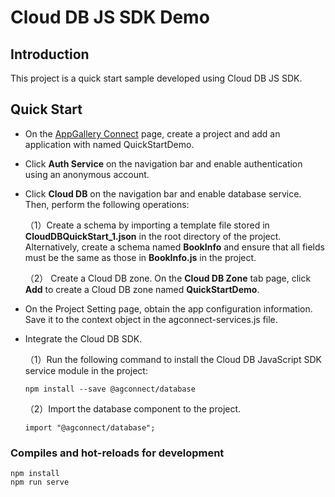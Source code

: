 #  Cloud DB JS SDK Demo


## Introduction
This project is a quick start sample developed using Cloud DB JS SDK.

##  Quick Start
- On the [AppGallery Connect](https://developer.huawei.com/consumer/en/service/josp/agc/index.html#/myApp) page, create a project and add an application with named QuickStartDemo.

- Click **Auth Service** on the navigation bar and enable authentication using an anonymous account.

- Click **Cloud DB** on the navigation bar and enable database service. Then, perform the following operations:

    （1）Create a schema by importing a template file stored in **CloudDBQuickStart_1.json** in the root directory of the project. Alternatively, create a schema named **BookInfo** and ensure that all fields must be the same as those in **BookInfo.js** in the project.

    （2） Create a Cloud DB zone. On the **Cloud DB Zone** tab page, click **Add** to create a Cloud DB zone named **QuickStartDemo**.


- On the Project Setting page, obtain the app configuration information. Save it to the context object in the agconnect-services.js file.

- Integrate the Cloud DB SDK.

    （1）Run the following command to install the Cloud DB JavaScript SDK service module in the project:
        
     ```
    npm install --save @agconnect/database
    ```
        
    （2）Import the database component to the project.
        
    ```
    import "@agconnect/database";
    ```

### Compiles and hot-reloads for development
```
npm install
npm run serve
```


